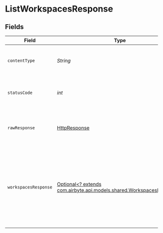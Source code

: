 # ListWorkspacesResponse


## Fields

| Field                                                                                                                                                                                                                                                                     | Type                                                                                                                                                                                                                                                                      | Required                                                                                                                                                                                                                                                                  | Description                                                                                                                                                                                                                                                               | Example                                                                                                                                                                                                                                                                   |
| ------------------------------------------------------------------------------------------------------------------------------------------------------------------------------------------------------------------------------------------------------------------------- | ------------------------------------------------------------------------------------------------------------------------------------------------------------------------------------------------------------------------------------------------------------------------- | ------------------------------------------------------------------------------------------------------------------------------------------------------------------------------------------------------------------------------------------------------------------------- | ------------------------------------------------------------------------------------------------------------------------------------------------------------------------------------------------------------------------------------------------------------------------- | ------------------------------------------------------------------------------------------------------------------------------------------------------------------------------------------------------------------------------------------------------------------------- |
| `contentType`                                                                                                                                                                                                                                                             | *String*                                                                                                                                                                                                                                                                  | :heavy_check_mark:                                                                                                                                                                                                                                                        | HTTP response content type for this operation                                                                                                                                                                                                                             |                                                                                                                                                                                                                                                                           |
| `statusCode`                                                                                                                                                                                                                                                              | *int*                                                                                                                                                                                                                                                                     | :heavy_check_mark:                                                                                                                                                                                                                                                        | HTTP response status code for this operation                                                                                                                                                                                                                              |                                                                                                                                                                                                                                                                           |
| `rawResponse`                                                                                                                                                                                                                                                             | [HttpResponse<InputStream>](https://docs.oracle.com/en/java/javase/11/docs/api/java.net.http/java/net/http/HttpResponse.html)                                                                                                                                             | :heavy_check_mark:                                                                                                                                                                                                                                                        | Raw HTTP response; suitable for custom response parsing                                                                                                                                                                                                                   |                                                                                                                                                                                                                                                                           |
| `workspacesResponse`                                                                                                                                                                                                                                                      | [Optional<? extends com.airbyte.api.models.shared.WorkspacesResponse>](../../models/shared/WorkspacesResponse.md)                                                                                                                                                         | :heavy_minus_sign:                                                                                                                                                                                                                                                        | Successful operation                                                                                                                                                                                                                                                      | {<br/>"next": "https://api.airbyte.com/v1/workspaces?limit=5\u0026offset=10",<br/>"previous": "https://api.airbyte.com/v1/workspaces?limit=5\u0026offset=0",<br/>"data": {<br/>"workspaceId": "18dccc91-0ab1-4f72-9ed7-0b8fc27c5826",<br/>"name": "Acme Company",<br/>"dataResidency": "auto"<br/>}<br/>} |